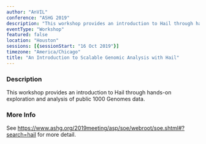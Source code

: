 ```yaml
---
author: "AnVIL"
conference: "ASHG 2019"
description: "This workshop provides an introduction to Hail through hands-on exploration and analysis of public 1000 Genomes data."
eventType: "Workshop"
featured: false
location: "Houston"
sessions: [{sessionStart: "16 Oct 2019"}]
timezone: "America/Chicago"
title: "An Introduction to Scalable Genomic Analysis with Hail"
---
```


<event-hero></event-hero>

### Description

This workshop provides an introduction to Hail through hands-on exploration and analysis of public 1000 Genomes data.

### More Info

See https://www.ashg.org/2019meeting/asp/soe/webroot/soe.shtml#?search=hail for more detail.
